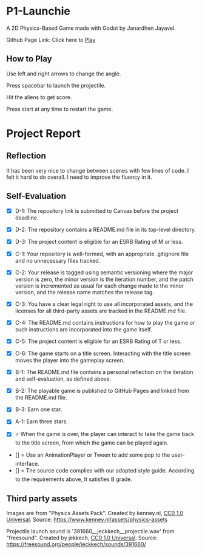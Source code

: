 # P1-Launchie
 
 A 2D Physics-Based Game made with Godot by Janardhen Jayavel.
 
 Github Page Link: Click here to  [Play](https://bsu-cs315.github.io/P1---projectile-launch/)
 
 ## How to Play
 Use left and right arrows to change the angle.
 
 Press spacebar to launch the projectile.
 
 Hit the aliens to get score.
 
 Press start at any time to restart the game. 

# Project Report
  
 ## Reflection
 It has been very nice to change between scenes with few lines of code. I felt it hard to do overall. I need to improve the fluency in it. 
 ## Self-Evaluation


- [x] D-1: The repository link is submitted to Canvas before the project deadline.

- [x] D-2: The repository contains a README.md file in its top-level directory.

- [x] D-3: The project content is eligible for an ESRB Rating of M or less.

- [x] C-1: Your repository is well-formed, with an appropriate .gitignore file and no unnecessary files tracked.

- [x] C-2: Your release is tagged using semantic versioning where the major version is zero, the minor version is the iteration number, and the patch version is incremented as usual for each change made to the minor version, and the release name matches the release tag.

- [x] C-3: You have a clear legal right to use all incorporated assets, and the licenses for all third-party assets are tracked in the README.md file.
- [x] C-4: The README.md contains instructions for how to play the game or such instructions are incorporated into the game itself.
- [x] C-5: The project content is eligible for an ESRB Rating of T or less.
- [x] C-6: The game starts on a title screen. Interacting with the title screen moves the player into the gameplay screen.
- [x] B-1: The README.md file contains a personal reflection on the iteration and self-evaluation, as defined above.
- [x] B-2: The playable game is published to GitHub Pages and linked from the README.md file.
- [x] B-3: Earn one star.
- [x] A-1: Earn three stars.
- [x] ⭐ When the game is over, the player can interact to take the game back to the title screen, from which the game can be played again.
- [] ⭐ Use an AnimationPlayer or Tween to add some pop to the user-interface.
- [] ⭐ The source code complies with our adopted style guide.
According to the requirements above, It satisfies B grade. 



 ## Third party assets
 
 Images are from "Physics Assets Pack". Created by kenney.nl, [CC0 1.0 Universal](https://creativecommons.org/publicdomain/zero/1.0/). Source: https://www.kenney.nl/assets/physics-assets

Projectile launch sound is '391660__jeckkech__projectile.wav' from "freesound". Created by jekkech, [CC0 1.0 Universal](https://creativecommons.org/publicdomain/zero/1.0/). Source:
https://freesound.org/people/jeckkech/sounds/391660/
